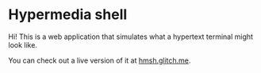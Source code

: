 # Hypermedia shell

Hi! This is a web application that simulates what a hypertext terminal might look like.

You can check out a live version of it at [hmsh.glitch.me](hmsh.glitch.me).

